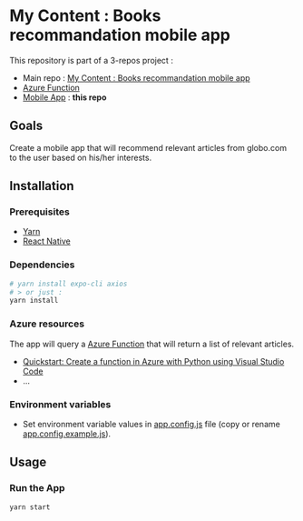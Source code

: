 # My Content : Books recommandation mobile app

This repository is part of a 3-repos project :

- Main repo : [My Content : Books recommandation mobile app](https://github.com/fleuryc/OC_AI-Engineer_P9_Books-recommandation-mobile-app)
- [Azure Function](https://github.com/fleuryc/oc_p9_function "Azure Function")
- [Mobile App](https://github.com/fleuryc/oc_p9_mobile-app "Mobile App") : **this repo**

## Goals

Create a mobile app that will recommend relevant articles from globo.com to the user based on his/her interests.

## Installation

### Prerequisites

- [Yarn](https://yarnpkg.com/lang/en/docs/install "Yarn")
- [React Native](https://reactnative.dev/ "React Native")

### Dependencies

```bash
# yarn install expo-cli axios
# > or just :
yarn install
```

### Azure resources

The app will query a [Azure Function](https://azure.microsoft.com/en-us/services/functions/ "Azure Functions") that will return a list of relevant articles.

- [Quickstart: Create a function in Azure with Python using Visual Studio Code](https://docs.microsoft.com/fr-fr/azure/azure-functions/create-first-function-vs-code-python "Quickstart: Create a function in Azure with Python using Visual Studio Code")
- ...

### Environment variables

- Set environment variable values in [app.config.js](app.config.js) file (copy or rename [app.config.example.js](app.config.example.js)).

## Usage

### Run the App

```bash
yarn start
```
